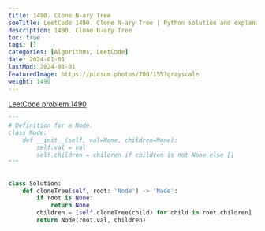 ```yaml
---
title: 1490. Clone N-ary Tree
seoTitle: LeetCode 1490. Clone N-ary Tree | Python solution and explanation
description: 1490. Clone N-ary Tree
toc: true
tags: []
categories: [Algorithms, LeetCode]
date: 2024-01-01
lastMod: 2024-01-01
featuredImage: https://picsum.photos/700/155?grayscale
weight: 1490
---
```


[LeetCode problem 1490](https://leetcode.com/problems/clone-n-ary-tree/)

```python
"""
# Definition for a Node.
class Node:
    def __init__(self, val=None, children=None):
        self.val = val
        self.children = children if children is not None else []
"""


class Solution:
    def cloneTree(self, root: 'Node') -> 'Node':
        if root is None:
            return None
        children = [self.cloneTree(child) for child in root.children]
        return Node(root.val, children)

```
